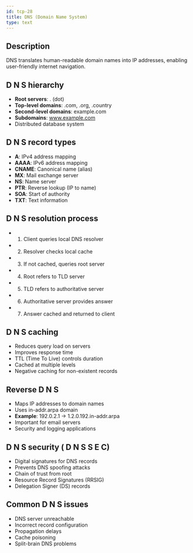 ```yaml
---
id: tcp-28
title: DNS (Domain Name System)
type: text
---
```


## Description

DNS translates human-readable domain names into IP addresses, enabling user-friendly internet navigation.

## D N S hierarchy

- **Root servers**: . (dot)
- **Top-level domains**: .com, .org, .country
- **Second-level domains**: example.com
- **Subdomains**: www.example.com
- Distributed database system

## D N S record types

- **A**: IPv4 address mapping
- **AAAA**: IPv6 address mapping
- **CNAME**: Canonical name (alias)
- **MX**: Mail exchange server
- **NS**: Name server
- **PTR**: Reverse lookup (IP to name)
- **SOA**: Start of authority
- **TXT**: Text information

## D N S resolution process

- 1. Client queries local DNS resolver
- 2. Resolver checks local cache
- 3. If not cached, queries root server
- 4. Root refers to TLD server
- 5. TLD refers to authoritative server
- 6. Authoritative server provides answer
- 7. Answer cached and returned to client

## D N S caching

- Reduces query load on servers
- Improves response time
- TTL (Time To Live) controls duration
- Cached at multiple levels
- Negative caching for non-existent records

## Reverse  D N S

- Maps IP addresses to domain names
- Uses in-addr.arpa domain
- **Example**: 192.0.2.1 → 1.2.0.192.in-addr.arpa
- Important for email servers
- Security and logging applications

## D N S security ( D N S S E C)

- Digital signatures for DNS records
- Prevents DNS spoofing attacks
- Chain of trust from root
- Resource Record Signatures (RRSIG)
- Delegation Signer (DS) records

## Common  D N S issues

- DNS server unreachable
- Incorrect record configuration
- Propagation delays
- Cache poisoning
- Split-brain DNS problems